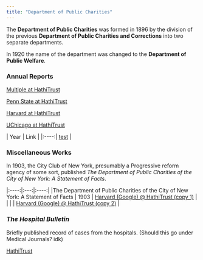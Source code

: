 ```yaml
---
title: "Department of Public Charities"
---
```


The **Department of Public Charities** was formed in 1896 by the division of the previous **Department of Public Charities and Corrections** into two separate departments.

In 1920 the name of the department was changed to the **Department of Public Welfare**.

### Annual Reports

[Multiple at HathiTrust](https://catalog.hathitrust.org/Record/008373521)

[Penn State at HathiTrust](https://catalog.hathitrust.org/Record/009808984)

[Harvard at HathiTrust](https://catalog.hathitrust.org/Record/100328701)

[UChicago at HathiTrust](https://catalog.hathitrust.org/Record/100726977)


| Year | Link |
|:----:| [test](URL) |

### Miscellaneous Works

In 1903, the City Club of New York, presumably a Progressive reform agency of some sort, published *The Department of Public Charities of the City of New York: A Statement of Facts*.

|:----:|:---:|:----:|
|The Department of Public Charities of the City of New York: A Statement of Facts | 1903 | [Harvard (Google) @ HathiTrust (copy 1)](https://babel.hathitrust.org/cgi/pt?id=hvd.li5d9d) |
| | | [Harvard (Google) @ HathiTrust (copy 2)](https://babel.hathitrust.org/cgi/pt?id=hvd.32044009504044) |

### *The Hospital Bulletin*

Briefly published record of cases from the hospitals. (Should this go under Medical Journals? idk)

[HathiTrust](https://catalog.hathitrust.org/Record/000054884)
